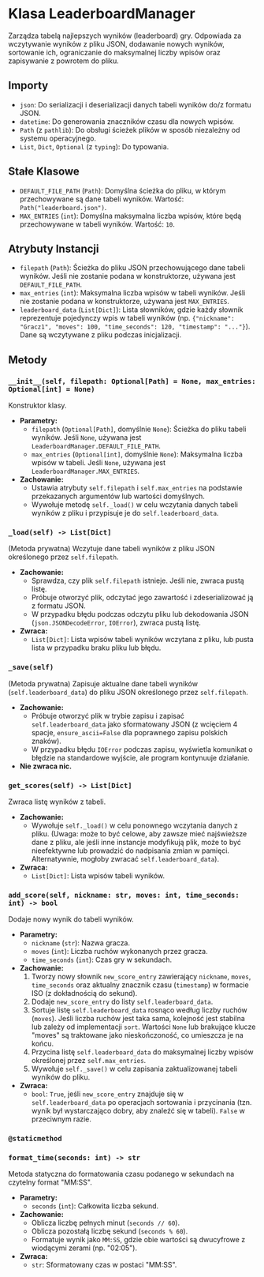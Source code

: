# Klasa LeaderboardManager

Zarządza tabelą najlepszych wyników (leaderboard) gry. Odpowiada za wczytywanie wyników z pliku JSON, dodawanie nowych wyników, sortowanie ich, ograniczanie do maksymalnej liczby wpisów oraz zapisywanie z powrotem do pliku.

## Importy

*   `json`: Do serializacji i deserializacji danych tabeli wyników do/z formatu JSON.
*   `datetime`: Do generowania znaczników czasu dla nowych wpisów.
*   `Path` (z `pathlib`): Do obsługi ścieżek plików w sposób niezależny od systemu operacyjnego.
*   `List`, `Dict`, `Optional` (z `typing`): Do typowania.

## Stałe Klasowe

*   `DEFAULT_FILE_PATH` (`Path`): Domyślna ścieżka do pliku, w którym przechowywane są dane tabeli wyników. Wartość: `Path("leaderboard.json")`.
*   `MAX_ENTRIES` (`int`): Domyślna maksymalna liczba wpisów, które będą przechowywane w tabeli wyników. Wartość: `10`.

## Atrybuty Instancji

*   `filepath` (`Path`): Ścieżka do pliku JSON przechowującego dane tabeli wyników. Jeśli nie zostanie podana w konstruktorze, używana jest `DEFAULT_FILE_PATH`.
*   `max_entries` (`int`): Maksymalna liczba wpisów w tabeli wyników. Jeśli nie zostanie podana w konstruktorze, używana jest `MAX_ENTRIES`.
*   `leaderboard_data` (`List[Dict]`): Lista słowników, gdzie każdy słownik reprezentuje pojedynczy wpis w tabeli wyników (np. `{"nickname": "Gracz1", "moves": 100, "time_seconds": 120, "timestamp": "..."}`). Dane są wczytywane z pliku podczas inicjalizacji.

## Metody

### `__init__(self, filepath: Optional[Path] = None, max_entries: Optional[int] = None)`
Konstruktor klasy.

*   **Parametry:**
    *   `filepath` (`Optional[Path]`, domyślnie `None`): Ścieżka do pliku tabeli wyników. Jeśli `None`, używana jest `LeaderboardManager.DEFAULT_FILE_PATH`.
    *   `max_entries` (`Optional[int]`, domyślnie `None`): Maksymalna liczba wpisów w tabeli. Jeśli `None`, używana jest `LeaderboardManager.MAX_ENTRIES`.
*   **Zachowanie:**
    *   Ustawia atrybuty `self.filepath` i `self.max_entries` na podstawie przekazanych argumentów lub wartości domyślnych.
    *   Wywołuje metodę `self._load()` w celu wczytania danych tabeli wyników z pliku i przypisuje je do `self.leaderboard_data`.

### `_load(self) -> List[Dict]`
(Metoda prywatna) Wczytuje dane tabeli wyników z pliku JSON określonego przez `self.filepath`.

*   **Zachowanie:**
    *   Sprawdza, czy plik `self.filepath` istnieje. Jeśli nie, zwraca pustą listę.
    *   Próbuje otworzyć plik, odczytać jego zawartość i zdeserializować ją z formatu JSON.
    *   W przypadku błędu podczas odczytu pliku lub dekodowania JSON (`json.JSONDecodeError`, `IOError`), zwraca pustą listę.
*   **Zwraca:**
    *   `List[Dict]`: Lista wpisów tabeli wyników wczytana z pliku, lub pusta lista w przypadku braku pliku lub błędu.

### `_save(self)`
(Metoda prywatna) Zapisuje aktualne dane tabeli wyników (`self.leaderboard_data`) do pliku JSON określonego przez `self.filepath`.

*   **Zachowanie:**
    *   Próbuje otworzyć plik w trybie zapisu i zapisać `self.leaderboard_data` jako sformatowany JSON (z wcięciem 4 spacje, `ensure_ascii=False` dla poprawnego zapisu polskich znaków).
    *   W przypadku błędu `IOError` podczas zapisu, wyświetla komunikat o błędzie na standardowe wyjście, ale program kontynuuje działanie.
*   **Nie zwraca nic.**

### `get_scores(self) -> List[Dict]`
Zwraca listę wyników z tabeli.

*   **Zachowanie:**
    *   Wywołuje `self._load()` w celu ponownego wczytania danych z pliku. (Uwaga: może to być celowe, aby zawsze mieć najświeższe dane z pliku, ale jeśli inne instancje modyfikują plik, może to być nieefektywne lub prowadzić do nadpisania zmian w pamięci. Alternatywnie, mogłoby zwracać `self.leaderboard_data`).
*   **Zwraca:**
    *   `List[Dict]`: Lista wpisów tabeli wyników.

### `add_score(self, nickname: str, moves: int, time_seconds: int) -> bool`
Dodaje nowy wynik do tabeli wyników.

*   **Parametry:**
    *   `nickname` (`str`): Nazwa gracza.
    *   `moves` (`int`): Liczba ruchów wykonanych przez gracza.
    *   `time_seconds` (`int`): Czas gry w sekundach.
*   **Zachowanie:**
    1.  Tworzy nowy słownik `new_score_entry` zawierający `nickname`, `moves`, `time_seconds` oraz aktualny znacznik czasu (`timestamp`) w formacie ISO (z dokładnością do sekund).
    2.  Dodaje `new_score_entry` do listy `self.leaderboard_data`.
    3.  Sortuje listę `self.leaderboard_data` rosnąco według liczby ruchów (`moves`). Jeśli liczba ruchów jest taka sama, kolejność jest stabilna lub zależy od implementacji `sort`. Wartości `None` lub brakujące klucze "moves" są traktowane jako nieskończoność, co umieszcza je na końcu.
    4.  Przycina listę `self.leaderboard_data` do maksymalnej liczby wpisów określonej przez `self.max_entries`.
    5.  Wywołuje `self._save()` w celu zapisania zaktualizowanej tabeli wyników do pliku.
*   **Zwraca:**
    *   `bool`: `True`, jeśli `new_score_entry` znajduje się w `self.leaderboard_data` po operacjach sortowania i przycinania (tzn. wynik był wystarczająco dobry, aby znaleźć się w tabeli). `False` w przeciwnym razie.

### `@staticmethod`
### `format_time(seconds: int) -> str`
Metoda statyczna do formatowania czasu podanego w sekundach na czytelny format "MM:SS".

*   **Parametry:**
    *   `seconds` (`int`): Całkowita liczba sekund.
*   **Zachowanie:**
    *   Oblicza liczbę pełnych minut (`seconds // 60`).
    *   Oblicza pozostałą liczbę sekund (`seconds % 60`).
    *   Formatuje wynik jako `MM:SS`, gdzie obie wartości są dwucyfrowe z wiodącymi zerami (np. "02:05").
*   **Zwraca:**
    *   `str`: Sformatowany czas w postaci "MM:SS".